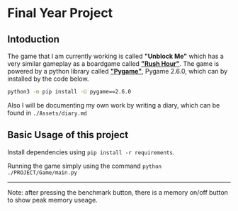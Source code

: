 # Final Year Project

## Intoduction
The game that I am currently working is called **"Unblock Me"** which has a very similar gameplay as a boardgame called [**"Rush Hour"**](https://en.wikipedia.org/wiki/Rush_Hour_(puzzle)). The game is powered by a python library called [**"Pygame"**](https://www.pygame.org/news), Pygame 2.6.0, which can by installed by the code below.
```bash
python3 -m pip install -U pygame==2.6.0
```
Also I will be documenting my own work by writing a diary, which can be found in `./Assets/diary.md`

## Basic Usage of this project

Install dependencies using `pip install -r requirements`.

Running the game simply using the command `python ./PROJECT/Game/main.py`

---
Note: after pressing the benchmark button, there is a memory on/off button to show peak memory useage.